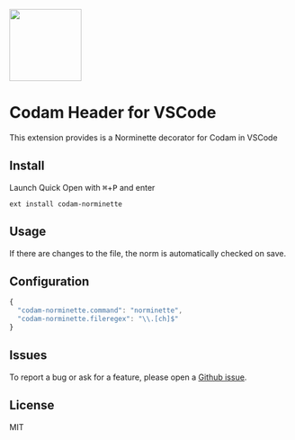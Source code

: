 <img
  src="https://raw.githubusercontent.com/thijsdejong/vscode-codam-norminette/master/codam.png"
  width=128>

# Codam Header for VSCode

This extension provides is a Norminette decorator for Codam in VSCode

## Install

Launch Quick Open with <kbd>⌘</kbd>+<kbd>P</kbd> and enter
```
ext install codam-norminette
```

## Usage

If there are changes to the file, the norm is automatically checked on save.


## Configuration

```ts
{
  "codam-norminette.command": "norminette",
  "codam-norminette.fileregex": "\\.[ch]$"
}
```

## Issues

To report a bug or ask for a feature, please open a [Github issue](https://github.com/thijsdejong/vscode-codam-norminette/issues).


## License

MIT
